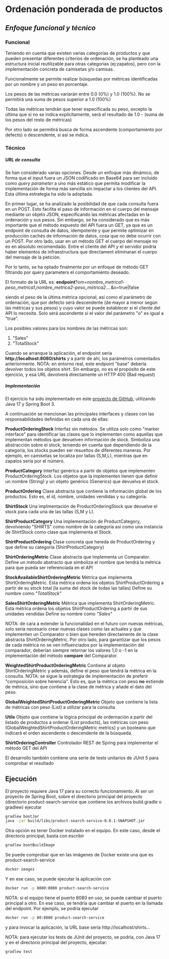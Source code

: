 # Ordenación ponderada de productos
## _Enfoque funcional y técnico_

### Funcional

Teniendo en cuenta que existen varias categorías de productos y que pueden presentar diferentes criterios de ordenación, se ha planteado una estructura inicial reutilizable para otras categorías (ej:zapatos), pero con la implementación concreta de camisetas y/o camisas.

Funcionalmente se permite realizar búsquedas por métricas identificadas por un nombre y un peso en porcentaje.

Los pesos de las métricas variarán entre 0.0 (0%) y 1.0 (100%). No se permitirá una suma de pesos superior a 1.0 (100%)

Todas las métricas tendrán que tener especificada su peso, excepto la última que si no se indica explícitamente, será el resultado de 1.0 - (suma de los pesos del resto de métricas)

Por otro lado se permitirá busca de forma ascendente (comportamiento por defecto) o descendente, si así se indica.

### Técnico

##### _URL de consulta_

Se han considerado varias opciones. Desde un enfoque más dinámico, de forma que el input fuera un JSON codificado en Base64 para ser incluido como _query parameter_ a uno más estático que permita modificar la implementación de forma más sencilla sin impactar a los clientes del API. Esta última estrategia ha sido la adoptada.

En primer lugar, se ha analizado la posibilidad de que cada consulta fuera en un POST. Esto facilita el paso de información en el cuerpo del mensaje mediante un objeto JSON, especificando las métricas afectadas en la ordenación y sus pesos.
Sin embargo, se ha considerado que es más importante que el método expuesto del API fuera un GET, ya que es un endpoint de consulta de datos, idempotente y que permite optimizar en producción cachés de información de datos, cosa que no debe ocurrir con un POST.
Por otro lado, usar en un método GET el cuerpo del mensaje no es en absoluto recomendado. Entre el cliente del API y el servidor podría haber elementos de infraestructura que directament eliminaran el cuerpo del mensaje de la petición.

Por lo tanto, se ha optado finalmente por un enfoque de método GET filtrando por query parameters el comportamiento deseado.

El formato de la URL es:
__endpoint__?om=_nombre_metrica1_-_peso_metrica1_,_nombre_metrica2_-_peso_metrica2...._&o=true|false

siendo el peso de la última métrica opcional, así como el parámetro de ordenación, que por defecto será descendente (de mayor a menor según las métricas y sus pesos) y cuyo valor se puede establecer si el cliente del API lo necesita. Solo será ascendente si el valor del parámetro "o" es igual a "true".

Los posibles valores para los nombres de las métricas son:
1) "Sales"
2) "TotalStock"

Cuando se arranque la aplicación, el endpoint sería __http://localhost:8080/shirts__ y a partir de ahí, los parámetros comentados anteriormente.
NOTA: en entorno real, este endpoint "base" debería devolver todos los objetos _shirt_. Sin embargo, no es el propósito de este ejercicio, y esa URL devolverá directamente un HTTP 400 (Bad request)

##### _Implementación_

El ejercicio ha sido implementado en este [proyecto de GitHub](https://github.com/jjmargon/product-search-service), utilizando Java 17 y Spring Boot 3.

A continuación se mencionan las principales interfaces y clases con las responsabilidades definidas en cada una de ellas:

__ProductOrderingStock__
Interfaz sin métodos. Se utiliza solo como "marker interface" para identificar las clases que lo implementen como 
aquellas que implementan métodos que devuelven información de stock.
Simboliza una abstracción sobre el stock, teniendo en cuenta que dependiendo de la categoría, los stocks pueden ser resueltos de diferentes maneras. Por ejemplo, en camisetas se localiza por tallas (S,M,L), mientras que en zapatos sería por el número.

__ProductCategory__
Interfaz genérica a partir de objetos que implementen ProductOrderingStock.
Los objetos que la implementen tienen que definir un nombre (String) y un objeto genérico (Generics) que devuelva el stock.

__ProductOrdering__
Clase abstracta que contiene la información global de los productos. Esto es, el id, nombre, unidades vendidas y su categoría.

__ShirtStock__
Una implmentación de ProductOrderingStock que devuelve el stock para cada una de las tallas (S,M y L).

__ShirtProductCategory__
Una implementación de ProductCategory, devolviendo "SHIRTS" como nombre de la categoría así como una instancia de ShirtStock como clase que implementa el Stock.

__ShirtProductOrdering__
Clase concreta que hereda de ProductOrdering y que define su categoría (ShirtProductCategory)

__ShirtOrderingMetric__
Clase abstracta que implementa un Comparator<ShirtProductOrdering>. Define un método abstracto que simboliza el nombre 
que tendrá la métrica para que pueda ser referenciada en el API

__StockAvailableShirtOrderingMetric__
Métrica que implementa ShirtOrderingMetric.
Esta métrica ordena los objetos ShirtProductOrdering a partir de su stock total (la suma del stock de todas las tallas)
Define su nombre como _"TotalStock"_

__SalesShirtOrderingMetric__
Métrica que implementa ShirtOrderingMetric.
Esta métrica ordena los objetos ShirtProductOrdering a partir de sus unidades vendidas
Define su nombre como _"Sales"_

NOTA: de cara a extender la funcionalidad en el futuro con nuevas métricas, solo sería necesario crear nuevas clases como las actuales y que implementen un Comparator<ShirtProductOrdering> o bien que hereden directamente de la clase abstracta ShirtOrderingMetric. Por otro lado, para garantizar que los pesos de cada métrica no se ven influenciados por la implementación del comparador, deberían siempre retornar los valores 1,0 o -1 en la implementación del método __compare__ del Comparator.

__WeightedShirtProductOrderingMetric__
Contiene al objeto ShirtOrderingMetric y además, define el peso que tendrá la métrica en la consulta. NOTA: se sigue la estrategia de implementación de preferir "composición sobre herencia". Esto es, que la métrica con peso __no__ extiende de métrica, sino que contiene a la clase de métrica y añade el dato del peso.

__GlobalWeightedShirtProductOrderingMetric__
Objeto que contiene la lista de métricas con peso (List<WeightedShirtProductOrderingMetric>) a utilizar para la consulta

__Utils__
Objeto que contiene la lógica principal de ordernación a partir del listado de productos a ordenar (List<ShirtProductOrdering> products), las métricas con peso (GlobalWeightedShirtProductOrderingMetric metrics) y un booleano que indicará el orden ascendente o descendente de la búsqueda.

__ShirtOrderingController__
Controlador REST de Spring para implementar el método GET del API

El desarrollo también contiene una serie de tests unitarios de JUnit 5 para comprobar el resultado 

## Ejecución

El proyecto requiere Java 17 para su correcto funcionamiento. Al ser un proyecto de Spring Boot, sobre el directorio principal del proyecto (directorio product-search-service que contiene los archivos build.gradle o gradlew) ejecutar
```sh
gradlew bootJar
java -jar build/libs/product-search-service-0.0.1-SNAPSHOT.jar
```
Otra opción es tener Docker instalado en el equipo. En este caso, desde el directorio principal, basta con escribir 
```sh
gradlew bootBuildImage
```
Se puede comprobar que en las imágenes de Docker existe una que es product-search-service
```sh
docker images
```
Y en ese caso, se puede ejecutar la aplicación con
```sh
docker run -p 8080:8080 product-search-service
```
NOTA: si el equipo tiene el puerto 8080 en uso, se puede cambiar el puerto principal a otro. En ese caso, se tendría que cambiar el puerto en la llamada del endpoint.
Por ejemplo, se podría ejecutar
```sh
docker run -p 80:8080 product-search-service
``` 
y para invocar la aplicación, la URL base sería http://localhost/shirts...

NOTA: para ejecutar los tests de JUnit del proyecto, se podría, con Java 17 y en el directorio principal del proyecto, ejecutar:
```sh
gradlew test
```